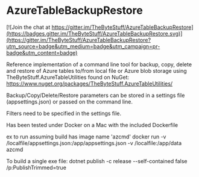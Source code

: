 # AzureTableBackupRestore

[![Join the chat at https://gitter.im/TheByteStuff/AzureTableBackupRestore](https://badges.gitter.im/TheByteStuff/AzureTableBackupRestore.svg)](https://gitter.im/TheByteStuff/AzureTableBackupRestore?utm_source=badge&utm_medium=badge&utm_campaign=pr-badge&utm_content=badge)

Reference implementation of a command line tool for backup, copy, delete and restore of Azure tables to/from local file or Azure blob storage using TheByteStuff.AzureTableUtilities found on NuGet: https://www.nuget.org/packages/TheByteStuff.AzureTableUtilities/

Backup/Copy/Delete/Restore parameters can be stored in a settings file (appsettings.json) or passed on the command line.

Filters need to be specified in the settings file.

Has been tested under Docker on a Mac with the included Dockerfile

ex to run assuming build has image name 'azcmd'
docker run -v /localfile/appsettings.json:/app/appsettings.json -v /localfile:/app/data azcmd

To build a single exe file:
dotnet publish -c release --self-contained false /p:PublishTrimmed=true

